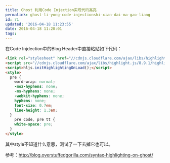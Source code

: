 ```yaml
---
title: Ghost 利用Code Injection实现代码高亮
permalink: ghost-li-yong-code-injectionshi-xian-dai-ma-gao-liang
id: 71
updated: '2016-04-18 11:23:55'
date: 2016-04-18 11:20:01
tags:
---
```



在Code Injdection中的Blog Header中直接粘贴如下代码：

```html
<link rel="stylesheet" href="//cdnjs.cloudflare.com/ajax/libs/highlight.js/8.9.1/styles/github.min.css">  
<script src="//cdnjs.cloudflare.com/ajax/libs/highlight.js/8.9.1/highlight.min.js"></script>  
<script>hljs.initHighlightingOnLoad();</script>  
<style>  
  pre {
    word-wrap: normal;
    -moz-hyphens: none;
    -ms-hyphens: none;
    -webkit-hyphens: none;
    hyphens: none;
    font-size: 0.7em;
    line-height: 1.3em;
  }
    pre code, pre tt {
    white-space: pre;
  }
</style>  
```

其中style不知道什么意思，测试了一下去掉它也可以。

参考：<http://blog.overstuffedgorilla.com/syntax-highlighting-on-ghost/>